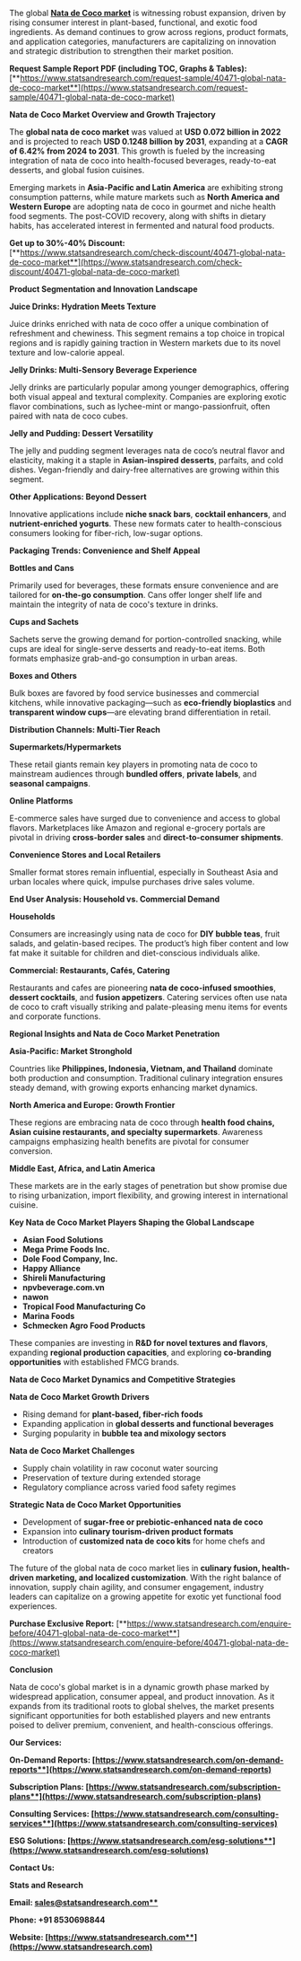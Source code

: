 ﻿The global [**Nata de Coco market**](https://www.statsandresearch.com/report/40471-global-nata-de-coco-market) is witnessing robust expansion, driven by rising consumer interest in plant-based, functional, and exotic food ingredients. As demand continues to grow across regions, product formats, and application categories, manufacturers are capitalizing on innovation and strategic distribution to strengthen their market position.

**Request Sample Report PDF (including TOC, Graphs & Tables):** [**https://www.statsandresearch.com/request-sample/40471-global-nata-de-coco-market**](https://www.statsandresearch.com/request-sample/40471-global-nata-de-coco-market)

**Nata de Coco Market Overview and Growth Trajectory**

The **global nata de coco market** was valued at **USD 0.072 billion in 2022** and is projected to reach **USD 0.1248 billion by 2031**, expanding at a **CAGR of 6.42% from 2024 to 2031**. This growth is fueled by the increasing integration of nata de coco into health-focused beverages, ready-to-eat desserts, and global fusion cuisines.

Emerging markets in **Asia-Pacific and Latin America** are exhibiting strong consumption patterns, while mature markets such as **North America and Western Europe** are adopting nata de coco in gourmet and niche health food segments. The post-COVID recovery, along with shifts in dietary habits, has accelerated interest in fermented and natural food products.

**Get up to 30%-40% Discount:** [**https://www.statsandresearch.com/check-discount/40471-global-nata-de-coco-market**](https://www.statsandresearch.com/check-discount/40471-global-nata-de-coco-market)

**Product Segmentation and Innovation Landscape**

**Juice Drinks: Hydration Meets Texture**

Juice drinks enriched with nata de coco offer a unique combination of refreshment and chewiness. This segment remains a top choice in tropical regions and is rapidly gaining traction in Western markets due to its novel texture and low-calorie appeal.

**Jelly Drinks: Multi-Sensory Beverage Experience**

Jelly drinks are particularly popular among younger demographics, offering both visual appeal and textural complexity. Companies are exploring exotic flavor combinations, such as lychee-mint or mango-passionfruit, often paired with nata de coco cubes.

**Jelly and Pudding: Dessert Versatility**

The jelly and pudding segment leverages nata de coco’s neutral flavor and elasticity, making it a staple in **Asian-inspired desserts**, parfaits, and cold dishes. Vegan-friendly and dairy-free alternatives are growing within this segment.

**Other Applications: Beyond Dessert**

Innovative applications include **niche snack bars**, **cocktail enhancers**, and **nutrient-enriched yogurts**. These new formats cater to health-conscious consumers looking for fiber-rich, low-sugar options.

**Packaging Trends: Convenience and Shelf Appeal**

**Bottles and Cans**

Primarily used for beverages, these formats ensure convenience and are tailored for **on-the-go consumption**. Cans offer longer shelf life and maintain the integrity of nata de coco's texture in drinks.

**Cups and Sachets**

Sachets serve the growing demand for portion-controlled snacking, while cups are ideal for single-serve desserts and ready-to-eat items. Both formats emphasize grab-and-go consumption in urban areas.

**Boxes and Others**

Bulk boxes are favored by food service businesses and commercial kitchens, while innovative packaging—such as **eco-friendly bioplastics** and **transparent window cups**—are elevating brand differentiation in retail.

**Distribution Channels: Multi-Tier Reach**

**Supermarkets/Hypermarkets**

These retail giants remain key players in promoting nata de coco to mainstream audiences through **bundled offers**, **private labels**, and **seasonal campaigns**.

**Online Platforms**

E-commerce sales have surged due to convenience and access to global flavors. Marketplaces like Amazon and regional e-grocery portals are pivotal in driving **cross-border sales** and **direct-to-consumer shipments**.

**Convenience Stores and Local Retailers**

Smaller format stores remain influential, especially in Southeast Asia and urban locales where quick, impulse purchases drive sales volume.

**End User Analysis: Household vs. Commercial Demand**

**Households**

Consumers are increasingly using nata de coco for **DIY bubble teas**, fruit salads, and gelatin-based recipes. The product’s high fiber content and low fat make it suitable for children and diet-conscious individuals alike.

**Commercial: Restaurants, Cafés, Catering**

Restaurants and cafes are pioneering **nata de coco-infused smoothies**, **dessert cocktails**, and **fusion appetizers**. Catering services often use nata de coco to craft visually striking and palate-pleasing menu items for events and corporate functions.

**Regional Insights and Nata de Coco Market Penetration**

**Asia-Pacific: Market Stronghold**

Countries like **Philippines, Indonesia, Vietnam, and Thailand** dominate both production and consumption. Traditional culinary integration ensures steady demand, with growing exports enhancing market dynamics.

**North America and Europe: Growth Frontier**

These regions are embracing nata de coco through **health food chains, Asian cuisine restaurants, and specialty supermarkets**. Awareness campaigns emphasizing health benefits are pivotal for consumer conversion.

**Middle East, Africa, and Latin America**

These markets are in the early stages of penetration but show promise due to rising urbanization, import flexibility, and growing interest in international cuisine.

**Key Nata de Coco Market Players Shaping the Global Landscape**

- **Asian Food Solutions**
- **Mega Prime Foods Inc.**
- **Dole Food Company, Inc.**
- **Happy Alliance**
- **Shireli Manufacturing**
- **npvbeverage.com.vn**
- **nawon**
- **Tropical Food Manufacturing Co**
- **Marina Foods**
- **Schmecken Agro Food Products**

These companies are investing in **R&D for novel textures and flavors**, expanding **regional production capacities**, and exploring **co-branding opportunities** with established FMCG brands.

**Nata de Coco Market Dynamics and Competitive Strategies**

**Nata de Coco Market Growth Drivers**

- Rising demand for **plant-based, fiber-rich foods**
- Expanding application in **global desserts and functional beverages**
- Surging popularity in **bubble tea and mixology sectors**

**Nata de Coco Market Challenges**

- Supply chain volatility in raw coconut water sourcing
- Preservation of texture during extended storage
- Regulatory compliance across varied food safety regimes

**Strategic Nata de Coco Market Opportunities**

- Development of **sugar-free or prebiotic-enhanced nata de coco**
- Expansion into **culinary tourism-driven product formats**
- Introduction of **customized nata de coco kits** for home chefs and creators

The future of the global nata de coco market lies in **culinary fusion, health-driven marketing, and localized customization**. With the right balance of innovation, supply chain agility, and consumer engagement, industry leaders can capitalize on a growing appetite for exotic yet functional food experiences.

**Purchase Exclusive Report:** [**https://www.statsandresearch.com/enquire-before/40471-global-nata-de-coco-market**](https://www.statsandresearch.com/enquire-before/40471-global-nata-de-coco-market)

**Conclusion**

Nata de coco's global market is in a dynamic growth phase marked by widespread application, consumer appeal, and product innovation. As it expands from its traditional roots to global shelves, the market presents significant opportunities for both established players and new entrants poised to deliver premium, convenient, and health-conscious offerings.

**Our Services:**

**On-Demand Reports: [https://www.statsandresearch.com/on-demand-reports**](https://www.statsandresearch.com/on-demand-reports)**

**Subscription Plans: [https://www.statsandresearch.com/subscription-plans**](https://www.statsandresearch.com/subscription-plans)**

**Consulting Services: [https://www.statsandresearch.com/consulting-services**](https://www.statsandresearch.com/consulting-services)**

**ESG Solutions: [https://www.statsandresearch.com/esg-solutions**](https://www.statsandresearch.com/esg-solutions)**

**Contact Us:**

**Stats and Research**

**Email: [sales@statsandresearch.com**](mailto:sales@statsandresearch.com)**

**Phone: +91 8530698844**

**Website: [https://www.statsandresearch.com**](https://www.statsandresearch.com)**

